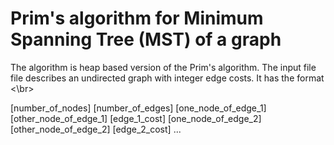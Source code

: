 # Prim's algorithm for Minimum Spanning Tree (MST) of a graph
The algorithm is heap based version of the Prim's algorithm. The input file file describes an undirected graph with integer edge costs.  It has the format <\br>

  [number_of_nodes] [number_of_edges]
  [one_node_of_edge_1] [other_node_of_edge_1] [edge_1_cost]
  [one_node_of_edge_2] [other_node_of_edge_2] [edge_2_cost]
  ...
